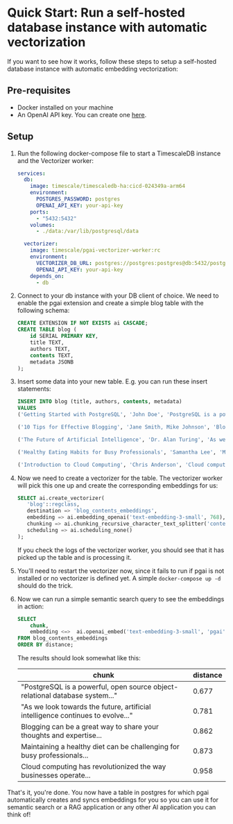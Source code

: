 # Quick Start: Run a self-hosted database instance with automatic vectorization

If you want to see how it works, follow these steps to setup 
a self-hosted database instance with automatic embedding vectorization:

## Pre-requisites
- Docker installed on your machine
- An OpenAI API key. You can create one [here](https://platform.openai.com/api-keys).

## Setup

1. Run the following docker-compose file to start a TimescaleDB instance and the Vectorizer worker: 
    ```yaml
    services:
      db:
        image: timescale/timescaledb-ha:cicd-024349a-arm64
        environment:
          POSTGRES_PASSWORD: postgres
          OPENAI_API_KEY: your-api-key
        ports:
          - "5432:5432"
        volumes:
          - ./data:/var/lib/postgresql/data
    
      vectorizer:
        image: timescale/pgai-vectorizer-worker:rc
        environment:
          VECTORIZER_DB_URL: postgres://postgres:postgres@db:5432/postgres
          OPENAI_API_KEY: your-api-key
        depends_on:
          - db
    ```

2. Connect to your db instance with your DB client of choice. We need to enable the pgai extension and create a simple blog table with the following schema:
    ```sql
    CREATE EXTENSION IF NOT EXISTS ai CASCADE;
    CREATE TABLE blog (
        id SERIAL PRIMARY KEY,
        title TEXT,
        authors TEXT,
        contents TEXT,
        metadata JSONB
    );
    ```
   
3. Insert some data into your new table. E.g. you can run these insert statements:
    ```sql
    INSERT INTO blog (title, authors, contents, metadata)
    VALUES
    ('Getting Started with PostgreSQL', 'John Doe', 'PostgreSQL is a powerful, open source object-relational database system...', '{"tags": ["database", "postgresql", "beginner"], "read_time": 5, "published_date": "2024-03-15"}'),

    ('10 Tips for Effective Blogging', 'Jane Smith, Mike Johnson', 'Blogging can be a great way to share your thoughts and expertise...', '{"tags": ["blogging", "writing", "tips"], "read_time": 8, "published_date": "2024-03-20"}'),

    ('The Future of Artificial Intelligence', 'Dr. Alan Turing', 'As we look towards the future, artificial intelligence continues to evolve...', '{"tags": ["AI", "technology", "future"], "read_time": 12, "published_date": "2024-04-01"}'),

    ('Healthy Eating Habits for Busy Professionals', 'Samantha Lee', 'Maintaining a healthy diet can be challenging for busy professionals...', '{"tags": ["health", "nutrition", "lifestyle"], "read_time": 6, "published_date": "2024-04-05"}'),

    ('Introduction to Cloud Computing', 'Chris Anderson', 'Cloud computing has revolutionized the way businesses operate...', '{"tags": ["cloud", "technology", "business"], "read_time": 10, "published_date": "2024-04-10"}'); 
    ```

4. Now we need to create a vectorizer for the table. The vectorizer worker will pick this one up and create the corresponding embeddings for us:
    ```sql
    SELECT ai.create_vectorizer(
       'blog'::regclass,
       destination => 'blog_contents_embeddings',
       embedding => ai.embedding_openai('text-embedding-3-small', 768),
       chunking => ai.chunking_recursive_character_text_splitter('contents'),
       scheduling => ai.scheduling_none()
    );
    ```
    If you check the logs of the vectorizer worker, you should see that it has picked up the table and is processing it.


5. You'll need to restart the vectorizer now, since it fails to run if pgai is not installed or no vectorizer is defined yet. A simple `docker-compose up -d` should do the trick.


6. Now we can run a simple semantic search query to see the embeddings in action:
    ```sql
    SELECT
        chunk,
        embedding <=>  ai.openai_embed('text-embedding-3-small', 'pgai', _dimensions=>768) as distance
    FROM blog_contents_embeddings
    ORDER BY distance;
    ```
 
    The results should look somewhat like this:
    
    | chunk | distance |
    |------|--------|
    | "PostgreSQL is a powerful, open source object-relational database system..." | 0.677 |
    | "As we look towards the future, artificial intelligence continues to evolve..." | 0.781 |
    | Blogging can be a great way to share your thoughts and expertise... | 0.862 |
    | Maintaining a healthy diet can be challenging for busy professionals... | 0.873 |
    | Cloud computing has revolutionized the way businesses operate... | 0.958 |


That's it, you're done. You now have a table in postgres for which pgai automatically creates and syncs embeddings for you so you can use it for semantic search or a RAG application or any other AI application you can think of!



